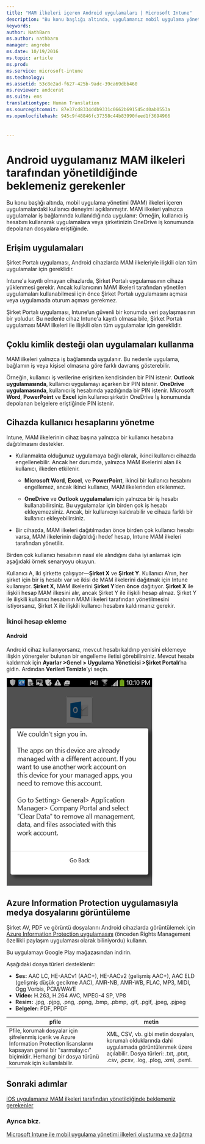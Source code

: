 ```yaml
---
title: "MAM ilkeleri içeren Android uygulamaları | Microsoft Intune"
description: "Bu konu başlığı altında, uygulamanız mobil uygulama yönetimi ilkeleriyle yönetildiğinde neler bekleyebileceğiniz açıklanır."
keywords: 
author: NathBarn
ms.author: nathbarn
manager: angrobe
ms.date: 10/19/2016
ms.topic: article
ms.prod: 
ms.service: microsoft-intune
ms.technology: 
ms.assetid: 53c8e2ad-f627-425b-9adc-39ca69dbb460
ms.reviewer: andcerat
ms.suite: ems
translationtype: Human Translation
ms.sourcegitcommit: 87e37cd8334ddb9331c0662b691545cd0ab0553a
ms.openlocfilehash: 945c9f48846fc37358c44b83990feed1f3694966


---
```


# <a name="what-to-expect-when-your-android-app-is-managed-by-mam-policies"></a>Android uygulamanız MAM ilkeleri tarafından yönetildiğinde beklemeniz gerekenler
Bu konu başlığı altında, mobil uygulama yönetimi (MAM) ilkeleri içeren uygulamalardaki kullanıcı deneyimi açıklanmıştır. MAM ilkeleri yalnızca uygulamalar iş bağlamında kullanıldığında uygulanır: Örneğin, kullanıcı iş hesabını kullanarak uygulamalara veya şirketinizin OneDrive iş konumunda depolanan dosyalara eriştiğinde.
##  <a name="access-apps"></a>Erişim uygulamaları

Şirket Portalı uygulaması, Android cihazlarda MAM ilkeleriyle ilişkili olan tüm uygulamalar için gereklidir.

Intune'a kayıtlı olmayan cihazlarda, Şirket Portalı uygulamasının cihaza yüklenmesi gerekir. Ancak kullanıcının MAM ilkeleri tarafından yönetilen uygulamaları kullanabilmesi için önce Şirket Portalı uygulamasını açması veya uygulamada oturum açması gerekmez.

Şirket Portalı uygulaması, Intune’un güvenli bir konumda veri paylaşmasının bir yoludur. Bu nedenle cihaz Intune'a kayıtlı olmasa bile, Şirket Portalı uygulaması MAM ilkeleri ile ilişkili olan tüm uygulamalar için gereklidir.


##  <a name="use-apps-with-multi-identity-support"></a>Çoklu kimlik desteği olan uygulamaları kullanma

MAM ilkeleri yalnızca iş bağlamında uygulanır. Bu nedenle uygulama, bağlamın iş veya kişisel olmasına göre farklı davranış gösterebilir.

Örneğin, kullanıcı iş verilerine erişirken kendisinden bir PIN istenir. **Outlook uygulamasında**, kullanıcı uygulamayı açarken bir PIN istenir. **OneDrive uygulamasında**, kullanıcı iş hesabında yazdığında bir PIN istenir. Microsoft **Word**, **PowerPoint** ve **Excel** için kullanıcı şirketin OneDrive İş konumunda depolanan belgelere eriştiğinde PIN istenir.

##  <a name="manage-user-accounts-on-the-device"></a>Cihazda kullanıcı hesaplarını yönetme

Intune, MAM ilkelerinin cihaz başına yalnızca bir kullanıcı hesabına dağıtılmasını destekler.

* Kullanmakta olduğunuz uygulamaya bağlı olarak, ikinci kullanıcı cihazda engellenebilir. Ancak her durumda, yalnızca MAM ilkelerini alan ilk kullanıcı, ilkeden etkilenir.

  * **Microsoft Word**, **Excel**, ve **PowerPoint**, ikinci bir kullanıcı hesabını engellemez, ancak ikinci kullanıcı, MAM ilkelerinden etkilenmez.

  * **OneDrive** ve **Outlook uygulamaları** için yalnızca bir iş hesabı kullanabilirsiniz.  Bu uygulamalar için birden çok iş hesabı ekleyemezsiniz.  Ancak, bir kullanıcıyı kaldırabilir ve cihaza farklı bir kullanıcı ekleyebilirsiniz.


* Bir cihazda, MAM ilkeleri dağıtılmadan önce birden çok kullanıcı hesabı varsa, MAM ilkelerinin dağıtıldığı hedef hesap, Intune MAM ilkeleri tarafından yönetilir.


Birden çok kullanıcı hesabının nasıl ele alındığını daha iyi anlamak için aşağıdaki örnek senaryoyu okuyun.

Kullanıcı A, iki şirkette çalışıyor—**Şirket X** ve **Şirket Y**. Kullanıcı A’nın, her şirket için bir iş hesabı var ve ikisi de MAM ilkelerini dağıtmak için Intune kullanıyor. **Şirket X**, MAM ilkelerini **Şirket Y**’den **önce** dağıtıyor. **Şirket X** ile ilişkili hesap MAM ilkesini alır, ancak Şirket Y ile ilişkili hesap almaz. Şirket Y ile ilişkili kullanıcı hesabının MAM ilkeleri tarafından yönetilmesini istiyorsanız, Şirket X ile ilişkili kullanıcı hesabını kaldırmanız gerekir.
### <a name="add-a-second-account"></a>İkinci hesap ekleme
####  <a name="android"></a>Android
Android cihaz kullanıyorsanız, mevcut hesabı kaldırıp yenisini eklemeye ilişkin yönergeler bulunan bir engelleme iletisi görebilirsiniz.  Mevcut hesabı kaldırmak için **Ayarlar &gt;Genel &gt; Uygulama Yöneticisi &gt;Şirket Portalı**’na gidin. Ardından **Verileri Temizle**’yi seçin.

![Hata iletisi ve hesabı kaldırma yönergeleri ekran görüntüsü](../media/AppManagement/Android_SwitchUser.png)

##  <a name="view-media-files-with-the-azure-information-protection-app"></a>Azure Information Protection uygulamasıyla medya dosyalarını görüntüleme
Şirket AV, PDF ve görüntü dosyalarını Android cihazlarda görüntülemek için [Azure Information Protection uygulamasını](https://play.google.com/store/apps/details?id=com.microsoft.ipviewer) (önceden Rights Management özellikli paylaşım uygulaması olarak biliniyordu) kullanın.

Bu uygulamayı Google Play mağazasından indirin.  

Aşağıdaki dosya türleri desteklenir:

* **Ses:** AAC LC, HE-AACv1 (AAC+), HE-AACv2 (gelişmiş AAC+), AAC ELD (gelişmiş düşük gecikme AAC), AMR-NB, AMR-WB, FLAC, MP3, MIDI, Ogg Vorbis, PCM/WAVE
* **Video:** H.263, H.264 AVC, MPEG-4 SP, VP8
* **Resim:** .jpg, .pjpg, .png, .ppng, .bmp, .pbmp, .gif, .pgif, .jpeg, .pjpeg
* **Belgeler:** PDF, PPDF


|**pfile**|**metin**|
|----|----|
|Pfile, korumalı dosyalar için şifrelenmiş içerik ve Azure Information Protection lisanslarını kapsayan genel bir "sarmalayıcı" biçimidir. Herhangi bir dosya türünü korumak için kullanılabilir.|XML, CSV, vb. gibi metin dosyaları, korumalı olduklarında dahi uygulamada görüntülenmek üzere açılabilir. Dosya türleri: .txt, .ptxt, .csv, .pcsv, .log, .plog, .xml, .pxml.|

## <a name="next-steps"></a>Sonraki adımlar
[iOS uygulamanız MAM ilkeleri tarafından yönetildiğinde beklemeniz gerekenler](user-experience-for-mam-enabled-ios-apps-with-microsoft-intune.md)

### <a name="see-also"></a>Ayrıca bkz.
[Microsoft Intune ile mobil uygulama yönetimi ilkeleri oluşturma ve dağıtma](create-and-deploy-mobile-app-management-policies-with-microsoft-intune.md)



<!--HONumber=Dec16_HO2-->


